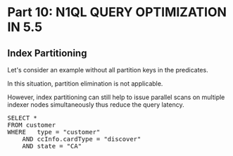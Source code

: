 # Part 10: N1QL QUERY OPTIMIZATION IN 5.5
  
## Index Partitioning

Let's consider an example without all partition keys in the predicates.

In this situation, partition elimination is not applicable.

However, index partitioning can still help to issue parallel scans on multiple indexer nodes simultaneously thus reduce the query latency.


<pre id="example">
SELECT *
FROM customer
WHERE 	type = "customer"
	AND ccInfo.cardType = "discover"
	AND state = "CA"
</pre>
